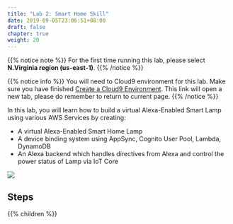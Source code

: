 ```yaml
---
title: "Lab 2: Smart Home Skill"
date: 2019-09-05T23:06:51+08:00
draft: false
chapter: true
weight: 20
---
```


{{% notice note %}}
For the first time running this lab, please select **N.Virginia region (us-east-1)**.
{{% /notice %}}

{{% notice info %}}
You will need to Cloud9 environment for this lab. Make sure you have finished 
<a href="/getting-started/create-cloud9-env/" target="_blank">Create a Cloud9 Environment</a>. This link will 
open a new tab, please do remember to return to current page.
{{% /notice %}}
    
In this lab, you will learn how to build a virtual Alexa-Enabled
Smart Lamp using various AWS Services by creating:

* A virtual Alexa-Enabled Smart Home Lamp
* A device binding system using AppSync, Cognito User Pool, Lambda, DynamoDB
* An Alexa backend which handles directives from Alexa and control the power status 
of Lamp via IoT Core

![](/images/smart-home/alexa-workshop-arch.jpg)

## Steps

{{% children %}}